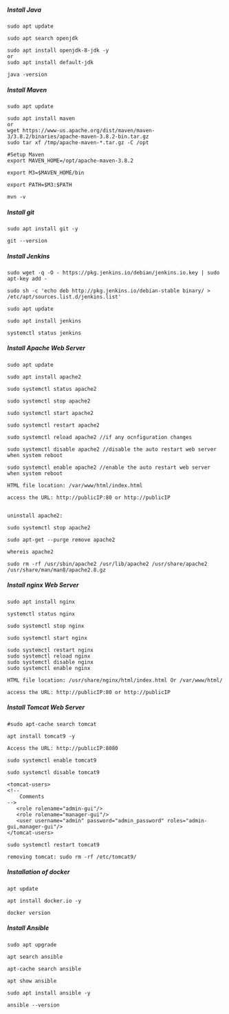 
##### Install Java

    sudo apt update

    sudo apt search openjdk
    
    sudo apt install openjdk-8-jdk -y
    or
    sudo apt install default-jdk
    
    java -version
    
##### Install Maven

    sudo apt update

    sudo apt install maven
    or
    wget https://www-us.apache.org/dist/maven/maven-3/3.8.2/binaries/apache-maven-3.8.2-bin.tar.gz
    sudo tar xf /tmp/apache-maven-*.tar.gz -C /opt
    
    #Setup Maven
    export MAVEN_HOME=/opt/apache-maven-3.8.2

    export M3=$MAVEN_HOME/bin

    export PATH=$M3:$PATH
    
    mvn -v


##### Install git

    sudo apt install git -y
    
    git --version
    

##### Install Jenkins

    sudo wget -q -O - https://pkg.jenkins.io/debian/jenkins.io.key | sudo apt-key add -

    sudo sh -c 'echo deb http://pkg.jenkins.io/debian-stable binary/ > /etc/apt/sources.list.d/jenkins.list'

    sudo apt update

    sudo apt install jenkins

    systemctl status jenkins
    
##### Install Apache Web Server

    sudo apt update
    
    sudo apt install apache2
    
    sudo systemctl status apache2
    
    sudo systemctl stop apache2
    
    sudo systemctl start apache2
    
    sudo systemctl restart apache2
    
    sudo systemctl reload apache2 //if any ocnfiguration changes
    
    sudo systemctl disable apache2 //disable the auto restart web server when system reboot
    
    sudo systemctl enable apache2 //enable the auto restart web server when system reboot
    
    HTML file location: /var/www/html/index.html
    
    access the URL: http://publicIP:80 or http://publicIP
    
    
    uninstall apache2:
    
    sudo systemctl stop apache2
    
    sudo apt-get --purge remove apache2
    
    whereis apache2
    
    sudo rm -rf /usr/sbin/apache2 /usr/lib/apache2 /usr/share/apache2 /usr/share/man/man8/apache2.8.gz
    
    
##### Install nginx Web Server


    sudo apt install nginx
    
    systemctl status nginx
    
    sudo systemctl stop nginx
    
    sudo systemctl start nginx
    
    sudo systemctl restart nginx
    sudo systemctl reload nginx
    sudo systemctl disable nginx
    sudo systemctl enable nginx

    HTML file location: /usr/share/nginx/html/index.html Or /var/www/html/
    
    access the URL: http://publicIP:80 or http://publicIP
    
    
##### Install Tomcat Web Server

    #sudo apt-cache search tomcat
    
    apt install tomcat9 -y
    
    Access the URL: http://publicIP:8080 
    
    sudo systemctl enable tomcat9
    
    sudo systemctl disable tomcat9

    <tomcat-users>
    <!--
        Comments
    -->
       <role rolename="admin-gui"/>
       <role rolename="manager-gui"/>
       <user username="admin" password="admin_password" roles="admin-gui,manager-gui"/>
    </tomcat-users>
    
    sudo systemctl restart tomcat9
    
    removing tomcat: sudo rm -rf /etc/tomcat9/


##### Installation of docker


    apt update
    
    apt install docker.io -y
    
    docker version
    

##### Install Ansible


    sudo apt upgrade
    
    apt search ansible
    
    apt-cache search ansible
    
    apt show ansible
    
    sudo apt install ansible -y
    
    ansible --version
